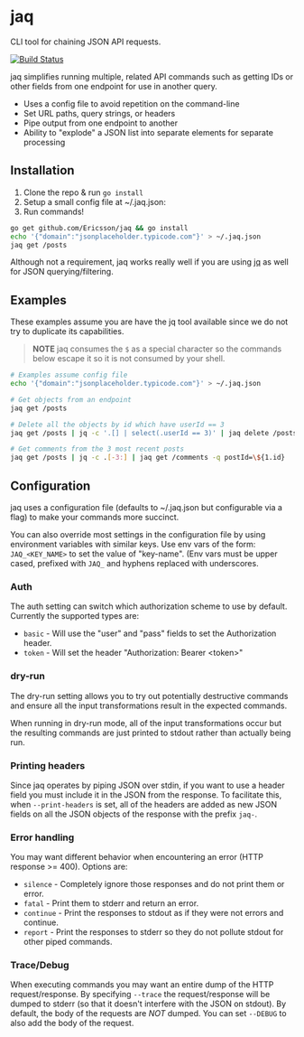 # jaq
CLI tool for chaining JSON API requests.

[![Build Status](https://travis-ci.com/Ericsson/jaq.svg?branch=master)](https://travis-ci.com/Ericsson/jaq)

jaq simplifies running multiple, related API commands such as getting IDs or other fields from one endpoint for use in another query.
 - Uses a config file to avoid repetition on the command-line
 - Set URL paths, query strings, or headers
 - Pipe output from one endpoint to another
 - Ability to "explode" a JSON list into separate elements for separate processing

## Installation

1. Clone the repo & run `go install`
2. Setup a small config file at ~/.jaq.json:
3. Run commands!

```bash
go get github.com/Ericsson/jaq && go install
echo '{"domain":"jsonplaceholder.typicode.com"}' > ~/.jaq.json
jaq get /posts
```

Although not a requirement, jaq works really well if you are using [jq](https://github.com/stedolan/jq) as well for JSON querying/filtering.

## Examples

These examples assume you are have the jq tool available since we do not try to duplicate its capabilities.

> **NOTE**
> jaq consumes the `$` as a special character so the commands below escape it so it is not consumed by your shell.

```bash
# Examples assume config file
echo '{"domain":"jsonplaceholder.typicode.com"}' > ~/.jaq.json

# Get objects from an endpoint
jaq get /posts

# Delete all the objects by id which have userId == 3
jaq get /posts | jq -c '.[] | select(.userId == 3)' | jaq delete /posts/\${1.id}

# Get comments from the 3 most recent posts
jaq get /posts | jq -c .[-3:] | jaq get /comments -q postId=\${1.id}

```

## Configuration

jaq uses a configuration file (defaults to ~/.jaq.json but configurable via a flag) to make your commands more succinct.

You can also override most settings in the configuration file by using environment variables with similar keys. Use env vars of the form: `JAQ_<KEY_NAME>` to set the value of "key-name". (Env vars must be upper cased, prefixed with `JAQ_` and hyphens replaced with underscores.

### Auth

The auth setting can switch which authorization scheme to use by default. Currently the supported types are:
 - `basic` - Will use the "user" and "pass" fields to set the Authorization header.
 - `token` - Will set the header "Authorization: Bearer \<token\>"

### dry-run

The dry-run setting allows you to try out potentially destructive commands and ensure all the input transformations result in the expected commands.

When running in dry-run mode, all of the input transformations occur but the resulting commands are just printed to stdout rather than actually being run.

### Printing headers

Since jaq operates by piping JSON over stdin, if you want to use a header field you must include it in the JSON from the response. To facilitate this, when `--print-headers` is set, all of the headers are added as new JSON fields on all the JSON objects of the response with the prefix `jaq-`.

### Error handling

You may want different behavior when encountering an error (HTTP response >= 400). Options are:

 - `silence` - Completely ignore those responses and do not print them or error.
 - `fatal` - Print them to stderr and return an error.
 - `continue` - Print the responses to stdout as if they were not errors and continue.
 - `report` - Print the responses to stderr so they do not pollute stdout for other piped commands.

### Trace/Debug

When executing commands you may want an entire dump of the HTTP request/response. By specifying `--trace` the request/response will be dumped to stderr (so that it doesn't interfere with the JSON on stdout). By default, the body of the requests are _NOT_ dumped. You can set `--DEBUG` to also add the body of the request.
